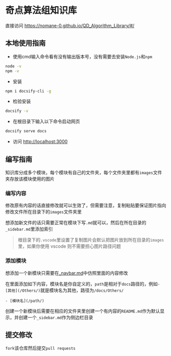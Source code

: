 # 奇点算法组知识库

直接访问 <https://nomane-0.github.io/QD_Algorithm_Library/#/>

## 本地使用指南

- 使用cmd输入命令看有没有输出版本号，没有需要去安装`Node.js`和`npm`

```bash
node -v
npm -v
```

- 安装

```bash
npm i docsify-cli -g
```

- 检验安装

```bash
docsify -v
```

- 在根目录下输入以下命令启动网页

```bash
docsify serve docs
```

- 访问 <http://localhost:3000>

## 编写指南

知识库分成多个模块，每个模块有自己的文件夹，每个文件夹里都有`images`文件夹存放该模块使用的图片

### 编写内容

修改原有内容的话直接修改就可以生效了，但需要注意，复制粘贴要保证图片指向修改文件所在目录下的`images`文件夹里

想添加新文件的话只需要正常在模块下写`.md`就可以，然后在所在目录的`_sidebar.md`里添加索引

> 根目录下的`.vscode`里设置了复制图片会默认把图片放到所在目录的`images`里，如果你使用 vscode 则不需要担心图片路径问题

### 添加模块

想添加一个新模块只需要在[_navbar.md](docs\_navbar.md)中仿照里面的内容修改

在里面添加如下内容，模块名是你自定义的，`path`是相对于`docs`路径的，例如`- [其他](/Others/)`就是模块名为其他，路径为`/docs/Others/`

```terminal
- [模块名](/path/)
```

创建一个新模块后需要在相应的文件夹里创建一个有内容的`README.md`作为默认显示，并创建一个`_sidebar.md`作为侧边栏目录

## 提交修改

`fork`该仓库然后提交`pull requests`
